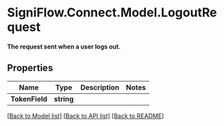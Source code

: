 # SigniFlow.Connect.Model.LogoutRequest
#### The request sent when a user logs out.

## Properties

Name | Type | Description | Notes
------------ | ------------- | ------------- | -------------
**TokenField** | **string** |  | 

[[Back to Model list]](../README.md#documentation-for-models) [[Back to API list]](../README.md#documentation-for-api-endpoints) [[Back to README]](../README.md)

